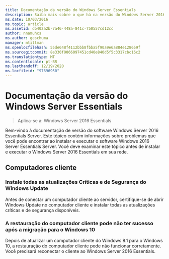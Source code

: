 ```yaml
---
title: Documentação da versão do Windows Server Essentials
description: Saiba mais sobre o que há na versão do Windows Server 2016 Essentials.
ms.date: 10/03/2016
ms.topic: article
ms.assetid: db402a2b-7a46-448a-841c-750557cd12cc
author: nnamuhcs
ms.author: geschuma
manager: mtillman
ms.openlocfilehash: 55de648f4112bbb8fbba5f90a9e6a884e128659f
ms.sourcegitcommit: 8e330f9066097451cd40e840d5f5c3317cbc16c2
ms.translationtype: MT
ms.contentlocale: pt-BR
ms.lasthandoff: 12/19/2020
ms.locfileid: "97696950"
---
```

# <a name="release-documentation-for-windows-server-essentials"></a>Documentação da versão do Windows Server Essentials

>Aplica-se a: Windows Server 2016 Essentials

Bem-vindo à documentação de versão do software Windows Server 2016 Essentials Server. Este tópico contém informações sobre problemas que você pode encontrar ao instalar e executar o software Windows 2016 Server Essentials Server. Você deve examinar este tópico antes de instalar e executar o Windows Server 2016 Essentials em sua rede.

## <a name="client-computers"></a>Computadores cliente

### <a name="install-all-available-critical-and-security-updates-from-windows-update"></a>Instale todas as atualizações Críticas e de Segurança do Windows Update

Antes de conectar um computador cliente ao servidor, certifique-se de abrir Windows Update no computador cliente e instalar todas as atualizações críticas e de segurança disponíveis.

### <a name="client-computer-restore-may-not-succeed-after-migration-to-windows-10"></a>A restauração do computador cliente pode não ter sucesso após a migração para o Windows 10
 Depois de atualizar um computador cliente do Windows 8.1 para o Windows 10, a restauração do computador cliente pode não funcionar corretamente. Você precisará reconectar o cliente ao Windows Server 2016 Essentials.
